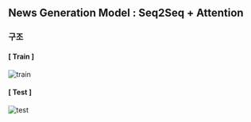 ## News Generation Model  : Seq2Seq + Attention

### 구조

#### [ Train ]

![train](C:\Users\Kim\Downloads\train.png)

#### [ Test ]

![test](C:\Users\Kim\Downloads\test.png)